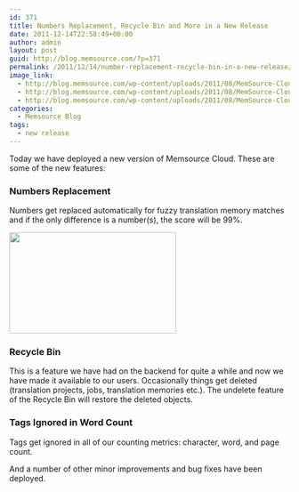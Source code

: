 ```yaml
---
id: 371
title: Numbers Replacement, Recycle Bin and More in a New Release
date: 2011-12-14T22:58:49+00:00
author: admin
layout: post
guid: http://blog.memsource.com/?p=371
permalink: /2011/12/14/number-replacement-recycle-bin-in-a-new-release/
image_link:
  - http://blog.memsource.com/wp-content/uploads/2011/08/MemSource-Cloud.png
  - http://blog.memsource.com/wp-content/uploads/2011/08/MemSource-Cloud.png
  - http://blog.memsource.com/wp-content/uploads/2011/08/MemSource-Cloud.png
categories:
  - Memsource Blog
tags:
  - new release
---
```

Today we have deployed a new version of Memsource Cloud. These are some of the new features:<!--more-->

### **Numbers Replacement**

Numbers get replaced automatically for fuzzy translation memory matches and if the only difference is a number(s), the score will be 99%.

[<img class="alignnone size-medium wp-image-372" title="number-replacement" src="/wp-content/uploads/2011/12/number-replacement-300x182.png" alt="" width="300" height="182" />](/wp-content/uploads/2011/12/number-replacement.png)

### Recycle Bin

This is a feature we have had on the backend for quite a while and now we have made it available to our users. Occasionally things get deleted (translation projects, jobs, translation memories etc.). The undelete feature of the Recycle Bin will restore the deleted objects.

### Tags Ignored in Word Count

Tags get ignored in all of our counting metrics: character, word, and page count.

And a number of other minor improvements and bug fixes have been deployed.